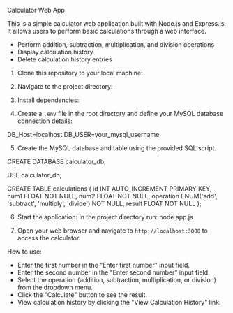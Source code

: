Calculator Web App

This is a simple calculator web application built with Node.js and Express.js. It allows users to perform basic calculations through a web interface.

- Perform addition, subtraction, multiplication, and division operations
- Display calculation history
- Delete calculation history entries

1. Clone this repository to your local machine:

2. Navigate to the project directory:

3. Install dependencies:

4. Create a `.env` file in the root directory and define your MySQL database connection details:

DB_Host=localhost
DB_USER=your_mysql_username


5. Create the MySQL database and table using the provided SQL script.

CREATE DATABASE calculator_db;

USE calculator_db;

CREATE TABLE calculations (
    id INT AUTO_INCREMENT PRIMARY KEY,
    num1 FLOAT NOT NULL,
    num2 FLOAT NOT NULL,
    operation ENUM('add', 'subtract', 'multiply', 'divide') NOT NULL,
    result FLOAT NOT NULL
);


6. Start the application: In the project directory run: node app.js



7. Open your web browser and navigate to `http://localhost:3000` to access the calculator.

How to use:
- Enter the first number in the "Enter first number" input field.
- Enter the second number in the "Enter second number" input field.
- Select the operation (addition, subtraction, multiplication, or division) from the dropdown menu.
- Click the "Calculate" button to see the result.
- View calculation history by clicking the "View Calculation History" link.


